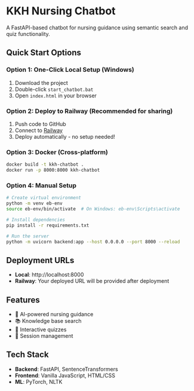 # KKH Nursing Chatbot

A FastAPI-based chatbot for nursing guidance using semantic search and quiz functionality.

## Quick Start Options

### Option 1: One-Click Local Setup (Windows)
1. Download the project
2. Double-click `start_chatbot.bat`
3. Open `index.html` in your browser

### Option 2: Deploy to Railway (Recommended for sharing)
1. Push code to GitHub
2. Connect to [Railway](https://railway.app)
3. Deploy automatically - no setup needed!

### Option 3: Docker (Cross-platform)
```bash
docker build -t kkh-chatbot .
docker run -p 8000:8000 kkh-chatbot
```

### Option 4: Manual Setup
```bash
# Create virtual environment
python -m venv eb-env
source eb-env/bin/activate  # On Windows: eb-env\Scripts\activate

# Install dependencies
pip install -r requirements.txt

# Run the server
python -m uvicorn backend:app --host 0.0.0.0 --port 8000 --reload
```

## Deployment URLs
- **Local**: http://localhost:8000
- **Railway**: Your deployed URL will be provided after deployment

## Features
- 🤖 AI-powered nursing guidance
- 📚 Knowledge base search
- 🧠 Interactive quizzes
- 💬 Session management

## Tech Stack
- **Backend**: FastAPI, SentenceTransformers
- **Frontend**: Vanilla JavaScript, HTML/CSS
- **ML**: PyTorch, NLTK

